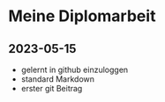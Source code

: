 # Meine Diplomarbeit

## 2023-05-15


- gelernt in github einzuloggen
- standard Markdown
- erster git Beitrag




